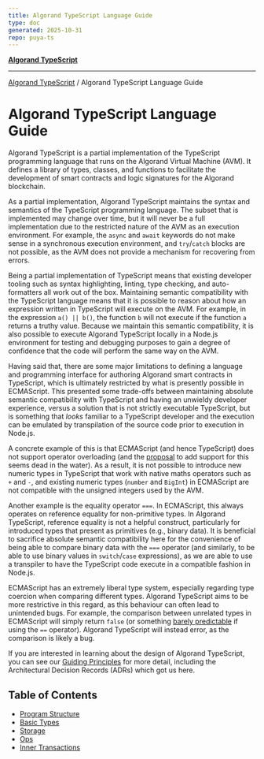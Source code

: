 ```yaml
---
title: Algorand TypeScript Language Guide
type: doc
generated: 2025-10-31
repo: puya-ts
---
```

[**Algorand TypeScript**](../README.md)

***

[Algorand TypeScript](../modules.md) / Algorand TypeScript Language Guide

# Algorand TypeScript Language Guide

Algorand TypeScript is a partial implementation of the TypeScript programming language that runs on the Algorand Virtual Machine (AVM). It defines a library of types, classes, and functions to facilitate the development of smart contracts and logic signatures for the Algorand blockchain.

As a partial implementation, Algorand TypeScript maintains the syntax and semantics of the TypeScript programming language. The subset that is implemented may change over time, but it will never be a full implementation due to the restricted nature of the AVM as an execution environment. For example, the `async` and `await` keywords do not make sense in a synchronous execution environment, and `try`/`catch` blocks are not possible, as the AVM does not provide a mechanism for recovering from errors.

Being a partial implementation of TypeScript means that existing developer tooling such as syntax highlighting, linting, type checking, and auto-formatters all work out of the box. Maintaining semantic compatibility with the TypeScript language means that it is possible to reason about how an expression written in TypeScript will execute on the AVM. For example, in the expression `a() || b()`, the function `b` will not execute if the function `a` returns a truthy value. Because we maintain this semantic compatibility, it is also possible to execute Algorand TypeScript locally in a Node.js environment for testing and debugging purposes to gain a degree of confidence that the code will perform the same way on the AVM.

Having said that, there are some major limitations to defining a language and programming interface for authoring Algorand smart contracts in TypeScript, which is ultimately restricted by what is presently possible in ECMAScript. This presented some trade-offs between maintaining absolute semantic compatibility with TypeScript and having an unwieldy developer experience, versus a solution that is not strictly executable TypeScript, but is something that _looks_ familiar to a TypeScript developer and the execution can be emulated by transpilation of the source code prior to execution in Node.js.

A concrete example of this is that ECMAScript (and hence TypeScript) does not support operator overloading (and the [proposal](https://github.com/tc39/proposal-operator-overloading) to add support for this seems dead in the water). As a result, it is not possible to introduce new numeric types in TypeScript that work with native maths operators such as `+` and `-`, and existing numeric types (`number` and `BigInt`) in ECMAScript are not compatible with the unsigned integers used by the AVM.

Another example is the equality operator `===`. In ECMAScript, this always operates on reference equality for non-primitive types. In Algorand TypeScript, reference equality is not a helpful construct, particularly for introduced types that present as primitives (e.g., binary data). It is beneficial to sacrifice absolute semantic compatibility here for the convenience of being able to compare binary data with the `===` operator (and similarly, to be able to use binary values in `switch`/`case` expressions), as we are able to use a transpiler to have the TypeScript code execute in a compatible fashion in Node.js.

ECMAScript has an extremely liberal type system, especially regarding type coercion when comparing different types. Algorand TypeScript aims to be more restrictive in this regard, as this behaviour can often lead to unintended bugs. For example, the comparison between unrelated types in ECMAScript will simply return `false` (or something [barely predictable](https://developer.mozilla.org/en-US/docs/Web/JavaScript/Reference/Operators/Equality) if using the `==` operator). Algorand TypeScript will instead error, as the comparison is likely a bug.

If you are interested in learning about the design of Algorand TypeScript, you can see our [Guiding Principles](documents/Guiding-Principles.md) for more detail, including the Architectural Decision Records (ADRs) which got us here.

## Table of Contents

- [Program Structure](documents/Program-Structure.md)
- [Basic Types](documents/Types.md)
- [Storage](documents/Storage.md)
- [Ops](documents/AVM-Operations.md)
- [Inner Transactions](documents/Inner-Transactions.md)
